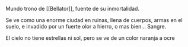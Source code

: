 Mundo trono de [[Bellator]], fuente de su inmortalidad.

Se ve como una enorme ciudad en ruinas, llena de cuerpos, armas en el suelo, e invadido por un fuerte olor a hierro, o mas bien... Sangre.

El cielo no tiene estrellas ni sol, pero se ve de un color naranja a ocre



